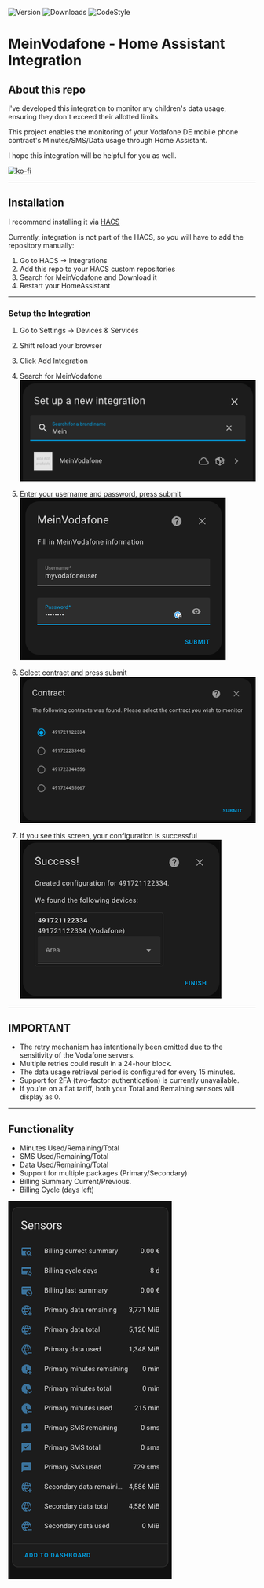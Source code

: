 ![Version](https://img.shields.io/github/v/release/stickpin/homeassistant-meinvodafone)
![Downloads](https://img.shields.io/github/downloads/stickpin/homeassistant-meinvodafone/total)
![CodeStyle](https://img.shields.io/badge/code%20style-black-black)


# MeinVodafone - Home Assistant Integration

## About this repo
I've developed this integration to monitor my children's data usage, ensuring they don't exceed their allotted limits.

This project enables the monitoring of your Vodafone DE mobile phone contract's Minutes/SMS/Data usage through Home Assistant.

I hope this integration will be helpful for you as well.

[![ko-fi](https://ko-fi.com/img/githubbutton_sm.svg)](https://ko-fi.com/A0A2S3YXY)

---

## Installation
I recommend installing it via [HACS](https://github.com/hacs/integration)

Currently, integration is not part of the HACS, so you will have to add the repository manually:
1. Go to HACS -> Integrations
2. Add this repo to your HACS custom repositories
3. Search for MeinVodafone and Download it
4. Restart your HomeAssistant

---

### Setup the Integration

1. Go to Settings -> Devices & Services
2. Shift reload your browser
3. Click Add Integration

4. Search for MeinVodafone<br />
![find_integration](images/find_integration.png)

5. Enter your username and password, press submit<br />
![enter_user_pass](images/enter_user_pass.png)

6. Select contract and press submit<br />
![select_contract](images/select_contract.png)

7. If you see this screen, your configuration is successful<br />
![config_success](images/config_success.png)

---

## IMPORTANT
- The retry mechanism has intentionally been omitted due to the sensitivity of the Vodafone servers.
- Multiple retries could result in a 24-hour block. 
- The data usage retrieval period is configured for every 15 minutes.
- Support for 2FA (two-factor authentication) is currently unavailable.
- If you're on a flat tariff, both your Total and Remaining sensors will display as 0.

---

## Functionality
- Minutes Used/Remaining/Total
- SMS Used/Remaining/Total
- Data Used/Remaining/Total
- Support for multiple packages (Primary/Secondary)
- Billing Summary Current/Previous.
- Billing Cycle (days left)

![sensors_screenshot](images/sensors_screenshot.png)
